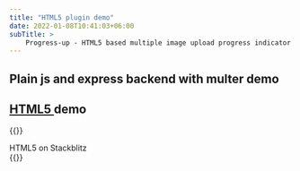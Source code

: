 ```yaml
---
title: "HTML5 plugin demo"
date: 2022-01-08T10:41:03+06:00
subTitle: >
    Progress-up - HTML5 based multiple image upload progress indicator plugin demos
---
```


## Plain js and express backend with multer demo

<!--
{{<rawhtml>}}
<div class="w-full">
<iframe class="layout-frame"
 src=https://stackblitz.com/edit/express-simple-wur94p?embed=1&file=public/js/uploadProgress.js></iframe>
</div>
{{</rawhtml>}}
-->

## [HTML5 ](https://luxury-kangaroo-af6a24.netlify.app)  demo

{{<rawhtml>}}
<div class="flex justify-center">
<a target="_blank" "https://stackblitz.com/edit/express-simple-wur94p"
class="bg-blue-200 rounded shadow-md text-black px-4 py-3
no-underline">HTML5 on Stackblitz </a>
</div>
{{</rawhtml>}}



